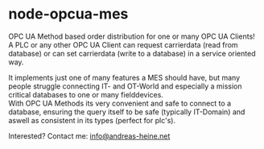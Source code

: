 # node-opcua-mes  

OPC UA Method based order distribution for one or many OPC UA Clients!   
A PLC or any other OPC UA Client can request carrierdata (read from database) or can set carrierdata (write to a database) in a service oriented way.  
  
It implements just one of many features a MES should have, but many people struggle connecting IT- and OT-World and especially a mission critical databases to one or many fielddevices.  
With OPC UA Methods its very convenient and safe to connect to a database, ensuring the query itself to be safe (typically IT-Domain) and aswell as consistent in its types (perfect for plc's).  
  
Interested? Contact me: info@andreas-heine.net  
